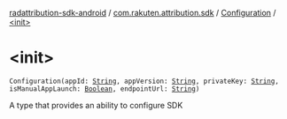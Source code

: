 [radattribution-sdk-android](../../index.md) / [com.rakuten.attribution.sdk](../index.md) / [Configuration](index.md) / [&lt;init&gt;](./-init-.md)

# &lt;init&gt;

`Configuration(appId: `[`String`](https://kotlinlang.org/api/latest/jvm/stdlib/kotlin/-string/index.html)`, appVersion: `[`String`](https://kotlinlang.org/api/latest/jvm/stdlib/kotlin/-string/index.html)`, privateKey: `[`String`](https://kotlinlang.org/api/latest/jvm/stdlib/kotlin/-string/index.html)`, isManualAppLaunch: `[`Boolean`](https://kotlinlang.org/api/latest/jvm/stdlib/kotlin/-boolean/index.html)`, endpointUrl: `[`String`](https://kotlinlang.org/api/latest/jvm/stdlib/kotlin/-string/index.html)`)`

A type that provides an ability to configure SDK

